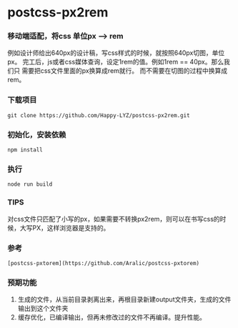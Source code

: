 # postcss-px2rem


### 移动端适配，将css 单位px --> rem

例如设计师给出640px的设计稿，写css样式的时候，就按照640px切图，单位px。
完工后，js或者css媒体查询，设定1rem的值。例如1rem == 40px。那么我们只
需要把css文件里面的px换算成rem就行。 而不需要在切图的过程中换算成rem。

### 下载项目

    git clone https://github.com/Happy-LYZ/postcss-px2rem.git

### 初始化，安装依赖

    npm install

### 执行

    node run build 

### TIPS

对css文件只匹配了小写的px，如果需要不转换px2rem，则可以在书写css的时候，大写PX，这样浏览器是支持的。

### 参考
	[postcss-pxtorem](https://github.com/Aralic/postcss-pxtorem)
   
### 预期功能

1. 生成的文件，从当前目录剥离出来，再根目录新建output文件夹，生成的文件输出到这个文件夹
2. 缓存优化，已编译输出，但再未修改过的文件不再编译。提升性能。
